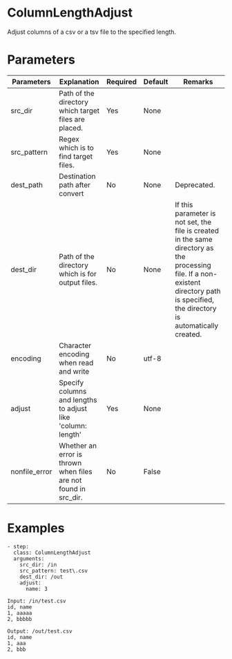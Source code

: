 # ColumnLengthAdjust
Adjust columns of a csv or a tsv file to the specified length.

# Parameters
|Parameters|Explanation|Required|Default|Remarks|
|----------|-----------|--------|-------|-------|
|src_dir|Path of the directory which target files are placed.|Yes|None||
|src_pattern|Regex which is to find target files.|Yes|None||
|dest_path|Destination path after convert|No|None|Deprecated.|
|dest_dir|Path of the directory which is for output files.|No|None|If this parameter is not set, the file is created in the same directory as the processing file. If a non-existent directory path is specified, the directory is automatically created.|
|encoding|Character encoding when read and write|No|utf-8||
|adjust|Specify columns and lengths to adjust like 'column: length'|Yes|None||
|nonfile_error|Whether an error is thrown when files are not found in src_dir.|No|False||

# Examples
```
- step:
  class: ColumnLengthAdjust
  arguments:
    src_dir: /in
    src_pattern: test\.csv
    dest_dir: /out
    adjust:
      name: 3

Input: /in/test.csv
id, name
1, aaaaa
2, bbbbb

Output: /out/test.csv
id, name
1, aaa
2, bbb
```
